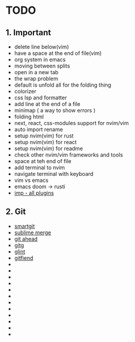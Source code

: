 # TODO

## 1. Important

- delete line below(vim)
- have a space at the end of file(vim)
- org system in emacs
- moving between splits
- open in a new tab
- the wrap problem
- default is unfold all for the folding thing
- colorizer
- css lsp and formatter
- add line at the end of a file
- minimap ( a way to show errors )
- folding html
- next, react, css-modules support for nvim/vim
- auto import rename
- setup nvim(vim) for rust
- setup nvim(vim) for react
- setup nvim(vim) for readme
- check other nvim/vim frameworks and tools
- space at teh end of file
- add terminal to nvim
- navigate terminal with keyboard
- vim vs emacs
- emacs doom -> rusti
- [imp - all plugins](https://github.com/ramoun-main/sim/commit/fc944364397d3146eff9542a2c0797623a650d38)

## 2. Git

- [smartgit](https://www.syntevo.com/smartgit/)
- [sublime merge](https://www.sublimemerge.com/)
- [git ahead](https://gitahead.github.io/gitahead.com/)
- [gitg](https://wiki.gnome.org/Apps/Gitg/)
- [glint](https://glint.info/en/)
- [gitfiend](https://gitfiend.com/)
- []()
- []()
- []()
- []()
- []()
- []()
- []()
- []()
- []()
- []()
- []()
- []()
